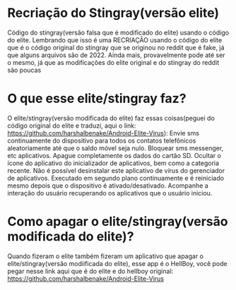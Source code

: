 # Recriação do Stingray(versão elite)
Código do stingray(versão falsa que é modificado do elite) usando o código do elite.
Lembrando que isso é uma RECRIAÇÃO usando o código do elite que é o código original do stingray que se originou no reddit que é fake, já que alguns arquivos são de 2022. Ainda mais, provavelmente pode até ser o mesmo, já que as modificações do elite original e do stingray do reddit são poucas
# O que esse elite/stingray faz?
O elite/stingray(versão modificada do elite) faz essas coisas(peguei do código original do elite e traduzi, aqui o link: https://github.com/harshalbenake/Android-Elite-Virus): Envie sms continuamente do dispositivo para todos os contatos telefônicos aleatoriamente até que o saldo móvel seja nulo.
Bloquear sms messenger, etc aplicativos.
Apague completamente os dados do cartão SD.
Ocultar o ícone do aplicativo do inicializador de aplicativos, bem como a categoria recente.
Não é possível desinstalar este aplicativo de vírus do gerenciador de aplicativos.
Executado em segundo plano continuamente e é reiniciado mesmo depois que o dispositivo é ativado/desativado.
Acompanhe a interação do usuário recuperando os aplicativos que o usuário iniciou. 
# Como apagar o elite/stingray(versão modificada do elite)?
Quando fizeram o elite também fizeram um aplicativo que apagar o elite/stingray(versão modiificada do elite), esse app é o HellBoy, você pode pegar nesse link aqui que é do elite e do hellboy original: https://github.com/harshalbenake/Android-Elite-Virus
